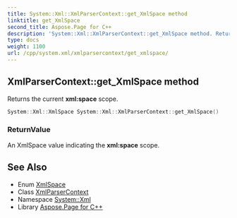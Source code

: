 ```yaml
---
title: System::Xml::XmlParserContext::get_XmlSpace method
linktitle: get_XmlSpace
second_title: Aspose.Page for C++
description: 'System::Xml::XmlParserContext::get_XmlSpace method. Returns the current xml:space scope in C++.'
type: docs
weight: 1100
url: /cpp/system.xml/xmlparsercontext/get_xmlspace/
---
```

## XmlParserContext::get_XmlSpace method


Returns the current **xml:space** scope.

```cpp
System::Xml::XmlSpace System::Xml::XmlParserContext::get_XmlSpace()
```


### ReturnValue

An XmlSpace value indicating the **xml:space** scope.

## See Also

* Enum [XmlSpace](../../xmlspace/)
* Class [XmlParserContext](../)
* Namespace [System::Xml](../../)
* Library [Aspose.Page for C++](../../../)
